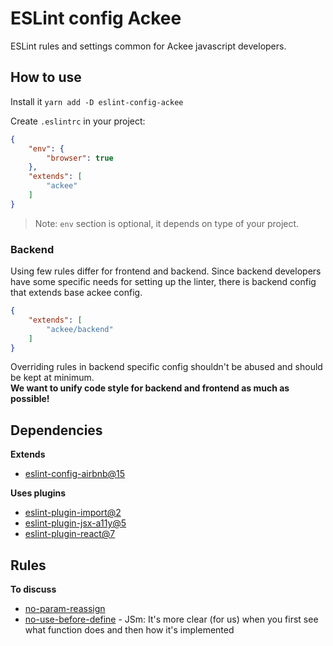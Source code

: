 ESLint config Ackee
====================

ESLint rules and settings common for Ackee javascript developers.

How to use
----------

Install it `yarn add -D eslint-config-ackee`

Create `.eslintrc` in your project:

```json
{
    "env": {
        "browser": true
    },
    "extends": [
        "ackee"
    ]
}
```

> Note: `env` section is optional, it depends on type of your project.

### Backend

Using few rules differ for frontend and backend. Since backend developers have some specific needs for
setting up the linter, there is backend config that extends base ackee config.

```json
{
    "extends": [
        "ackee/backend"
    ]
}
```

Overriding rules in backend specific config shouldn't be abused and should be kept at minimum.  
**We want to unify code style for backend and frontend as much as possible!**


Dependencies
------------

**Extends**
    
* [eslint-config-airbnb@15](https://github.com/airbnb/javascript/tree/eslint-config-airbnb-v15.1.0/packages/eslint-config-airbnb)

**Uses plugins**

* [eslint-plugin-import@2](https://github.com/benmosher/eslint-plugin-import/tree/v2.7.0)
* [eslint-plugin-jsx-a11y@5](https://github.com/evcohen/eslint-plugin-jsx-a11y/tree/v5.1.1)
* [eslint-plugin-react@7](https://github.com/yannickcr/eslint-plugin-react/tree/v7.4.0)

Rules
------

**To discuss**

* [no-param-reassign](https://eslint.org/docs/rules/no-warning-comments)
* [no-use-before-define](https://eslint.org/docs/rules/no-use-before-define) - JSm:  It's more clear (for us) when you first see what function does and then how it's implemented 
        

